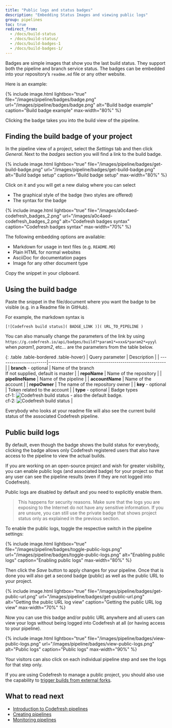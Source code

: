 ```yaml
---
title: "Public logs and status badges"
description: "Embedding Status Images and viewing public logs"
group: pipelines
toc: true
redirect_from:
  - /docs/build-status
  - /docs/build-status/
  - /docs/build-badges-1
  - /docs/build-badges-1/
---
```



Badges are simple images that show you the last build status. They support both the pipeline and branch service status.
The badges can be embedded into your repository’s `readme.md` file or any other website.

Here is an example:

{% include 
image.html 
lightbox="true" 
file="/images/pipeline/badges/badge.png" 
url="/images/pipeline/badges/badge.png"
alt="Build badge example" 
caption="Build badge example"
max-width="80%"
%}

Clicking the badge takes you into the build view of the pipeline.

## Finding the build badge of your project 

In the pipeline view of a project, select the *Settings* tab and then click *General*. Next to the *badges* section you will find a link to the build badge.

{% include 
image.html 
lightbox="true" 
file="/images/pipeline/badges/get-build-badge.png" 
url="/images/pipeline/badges/get-build-badge.png"
alt="Build badge setup" 
caption="Build badge setup"
max-width="80%"
%}

Click on it and you will get a new dialog where you can select

 * The graphical style of the badge (two styles are offered)
 * The syntax for the badge

{% include 
	image.html 
	lightbox="true" 
	file="/images/a0c4aed-codefresh_badges_2.png" 
	url="/images/a0c4aed-codefresh_badges_2.png" 
	alt="Codefresh badges syntax" 
	caption="Codefresh badges syntax"
	max-width="70%" 
	%}

 The following embedding options are available:

 * Markdown for usage in text files (e.g. `README.MD`)
 * Plain HTML for normal websites
 * AsciiDoc for documentation pages 
 * Image for any other document type


Copy the snippet in your clipboard.

## Using the build badge

Paste the snippet in the file/document where you want the badge to be visible (e.g. in a Readme file in GitHub).

For example, the markdown syntax is 

```
[![Codefresh build status]( BADGE_LINK )]( URL_TO_PIPELINE )
```

You can also manually change the parameters of the link by using 
`https://g.codefresh.io/api/badges/build?*param1*=xxx&*param2*=yyy`\\
when *param1*, *param2*, etc... are the parameters from the table below.

{: .table .table-bordered .table-hover}
| Query parameter        | Description                                              |
| -----------------------|--------------------------------------------------------- |
| **branch** - optional  | Name of the branch<br/>If not supplied, default is master   |
| **repoName**           | Name of the repository                                   |
| **pipelineName**       | Name of the pipeline                                     |
| **accountName**        | Name of the account                                      |
| **repoOwner**          | The name of the repository owner                         |
| **key** - optional     | Token related to the account                             |
| **type** - optional    | Badge types<br/>cf-1: ![Codefresh build status]( http://g.codefresh.io/api/badges/build/template/urls/cf-1) - also the default badge.<br/>cf-2: ![Codefresh build status]( http://g.codefresh.io/api/badges/build/template/urls/cf-2)   |

Everybody who looks at your readme file will also see the current build status of the associated Codefresh pipeline.

## Public build logs

By default, even though the badge shows the build status for everybody, clicking the badge allows only Codefresh registered users that also have access to the pipeline to view the actual builds.

If you are working on an open-source project and wish for greater visibility, you can enable public logs (and associated badge) for your project so that any user can see the pipeline results (even if they are not logged into Codefresh).

Public logs are disabled by default and you need to explicitly enable them.

>This happens for security reasons. Make sure that the logs you are exposing to the Internet do not have any sensitive information. If you are unsure, you can still use the private badge that shows project status only as explained in the previous section.

To enable the public logs, toggle the respective switch in the pipeline settings:

{% include 
image.html 
lightbox="true" 
file="/images/pipeline/badges/toggle-public-logs.png" 
url="/images/pipeline/badges/toggle-public-logs.png"
alt="Enabling public logs" 
caption="Enabling public logs"
max-width="80%"
%}

Then click the *Save* button to apply changes for your pipeline. Once that is done you will also get a second badge (public) as well as the public URL to your project.

{% include 
image.html 
lightbox="true" 
file="/images/pipeline/badges/get-public-url.png" 
url="/images/pipeline/badges/get-public-url.png"
alt="Getting the public URL log view" 
caption="Getting the public URL log view"
max-width="70%"
%}

Now you can use this badge and/or public URL anywhere and all users can view your logs without being logged into Codefresh at all (or having access to your pipeline).

{% include 
image.html 
lightbox="true" 
file="/images/pipeline/badges/view-public-logs.png" 
url="/images/pipeline/badges/view-public-logs.png"
alt="Public logs" 
caption="Public logs"
max-width="90%"
%}

Your visitors can also click on each individual pipeline step and see the logs for that step only.

If you are using Codefresh to manage a public project, you should also use the capability to [trigger builds from external forks]({{site.baseurl}}/docs/configure-ci-cd-pipeline/triggers/git-triggers/#support-for-building-pull-requests-from-forks).

## What to read next

* [Introduction to Codefresh pipelines]({{site.baseurl}}/docs/configure-ci-cd-pipeline/introduction-to-codefresh-pipelines)
* [Creating pipelines]({{site.baseurl}}/docs/configure-ci-cd-pipeline/pipelines/)
* [Monitoring pipelines]({{site.baseurl}}/docs/configure-ci-cd-pipeline/monitoring-pipelines/)
